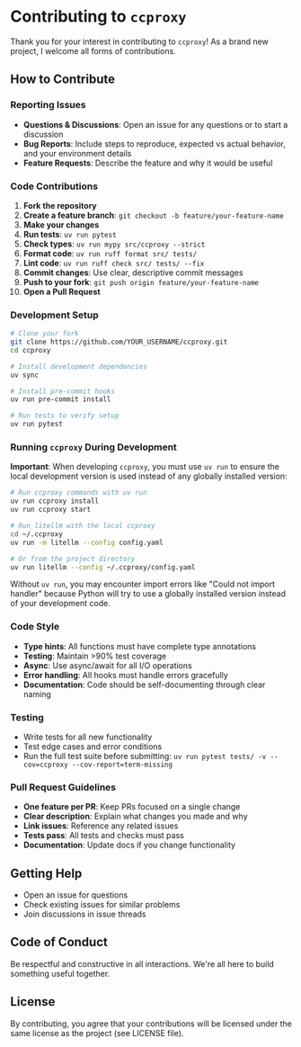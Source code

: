 # Contributing to `ccproxy`

Thank you for your interest in contributing to `ccproxy`! As a brand new project, I welcome all forms of contributions.

## How to Contribute

### Reporting Issues

- **Questions & Discussions**: Open an issue for any questions or to start a discussion
- **Bug Reports**: Include steps to reproduce, expected vs actual behavior, and your environment details
- **Feature Requests**: Describe the feature and why it would be useful

### Code Contributions

1. **Fork the repository**
2. **Create a feature branch**: `git checkout -b feature/your-feature-name`
3. **Make your changes**
4. **Run tests**: `uv run pytest`
5. **Check types**: `uv run mypy src/ccproxy --strict`
6. **Format code**: `uv run ruff format src/ tests/`
7. **Lint code**: `uv run ruff check src/ tests/ --fix`
8. **Commit changes**: Use clear, descriptive commit messages
9. **Push to your fork**: `git push origin feature/your-feature-name`
10. **Open a Pull Request**

### Development Setup

```bash
# Clone your fork
git clone https://github.com/YOUR_USERNAME/ccproxy.git
cd ccproxy

# Install development dependencies
uv sync

# Install pre-commit hooks
uv run pre-commit install

# Run tests to verify setup
uv run pytest
```

### Running `ccproxy` During Development

**Important**: When developing `ccproxy`, you must use `uv run` to ensure the local development version is used instead of any globally installed version:

```bash
# Run ccproxy commands with uv run
uv run ccproxy install
uv run ccproxy start

# Run litellm with the local ccproxy
cd ~/.ccproxy
uv run -m litellm --config config.yaml

# Or from the project directory
uv run litellm --config ~/.ccproxy/config.yaml
```

Without `uv run`, you may encounter import errors like "Could not import handler" because Python will try to use a globally installed version instead of your development code.

### Code Style

- **Type hints**: All functions must have complete type annotations
- **Testing**: Maintain >90% test coverage
- **Async**: Use async/await for all I/O operations
- **Error handling**: All hooks must handle errors gracefully
- **Documentation**: Code should be self-documenting through clear naming

### Testing

- Write tests for all new functionality
- Test edge cases and error conditions
- Run the full test suite before submitting: `uv run pytest tests/ -v --cov=ccproxy --cov-report=term-missing`

### Pull Request Guidelines

- **One feature per PR**: Keep PRs focused on a single change
- **Clear description**: Explain what changes you made and why
- **Link issues**: Reference any related issues
- **Tests pass**: All tests and checks must pass
- **Documentation**: Update docs if you change functionality

## Getting Help

- Open an issue for questions
- Check existing issues for similar problems
- Join discussions in issue threads

## Code of Conduct

Be respectful and constructive in all interactions. We're all here to build something useful together.

## License

By contributing, you agree that your contributions will be licensed under the same license as the project (see LICENSE file).
